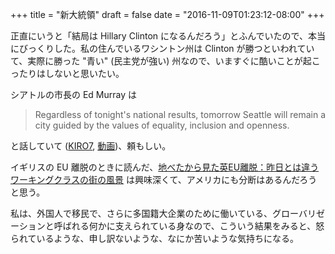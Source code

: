 +++
title = "新大統領"
draft = false
date = "2016-11-09T01:23:12-08:00"
+++

正直にいうと「結局は Hillary Clinton になるんだろう」とふんでいたので、本当にびっくりした。私の住んでいるワシントン州は Clinton が勝つといわれていて、実際に勝った "青い" (民主党が強い) 州なので、いますぐに酷いことが起こったりはしないと思いたい。

シアトルの市長の Ed Murray は

> Regardless of tonight's national results, tomorrow Seattle will remain a city guided by the values of equality, inclusion and openness.

と話していて ([KIRO7](https://twitter.com/KIRO7Seattle/status/796263729436323841), [動画](https://twitter.com/lindsaycohen/status/796219705438543875))、頼もしい。

イギリスの EU 離脱のときに読んだ、[地べたから見た英EU離脱：昨日とは違うワーキングクラスの街の風景](http://bylines.news.yahoo.co.jp/bradymikako/20160625-00059237/) は興味深くて、アメリカにも分断はあるんだろうと思う。

私は、外国人で移民で、さらに多国籍大企業のために働いている、グローバリゼーションと呼ばれる何かに支えられている身なので、こういう結果をみると、怒られているような、申し訳ないような、なにか苦いような気持ちになる。
